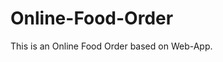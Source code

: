 # Online-Food-Order

This is an Online Food Order based on Web-App.
































































































































































































